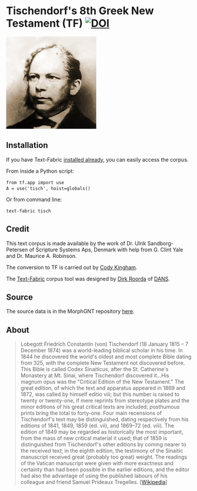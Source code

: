 # Tischendorf's 8th Greek New Testament (TF) [![DOI](https://zenodo.org/badge/194737871.svg)](https://zenodo.org/badge/latestdoi/194737871)


<a href="https://en.wikipedia.org/wiki/Constantin_von_Tischendorf"><img src="docs/tischendorf.png"></a>

## Installation

If you have Text-Fabric [installed already](https://annotation.github.io/text-fabric/About/Install/), you can easily access the corpus.

From inside a Python script:

```
from tf.app import use
A = use('tisch', hoist=globals()
```

Or from command line:

```
text-fabric tisch
```

## Credit
This text corpus is made available by the work of Dr. Ulrik Sandborg-Petersen of Scripture Systems Aps, Denmark with help from G. Clint Yale and Dr. Maurice A. Robinson.

The conversion to TF is carried out by [Cody Kingham](http://www.codykingham.com).

The [Text-Fabric](https://annotation.github.io/text-fabric/) corpus tool was designed by [Dirk Roorda](https://github.com/dirkroorda) of [DANS](https://dans.knaw.nl/en).

## Source
The source data is in the MorphGNT repository [here](https://github.com/morphgnt/tischendorf-data/).

## About
> Lobegott Friedrich Constantin (von) Tischendorf (18 January 1815 – 7 December 1874) was a world-leading biblical scholar in his time. In 1844 he discovered the world's oldest and most complete Bible dating from 325, with the complete New Testament not discovered before. This Bible is called Codex Sinaiticus, after the St. Catherine's Monastery at Mt. Sinai, where Tischendorf discovered it...His magnum opus was the "Critical Edition of the New Testament." The great edition, of which the text and apparatus appeared in 1869 and 1872, was called by himself editio viii; but this number is raised to twenty or twenty-one, if mere reprints from stereotype plates and the minor editions of his great critical texts are included; posthumous prints bring the total to forty-one. Four main recensions of Tischendorf's text may be distinguished, dating respectively from his editions of 1841, 1849, 1859 (ed. vii), and 1869–72 (ed. viii). The edition of 1849 may be regarded as historically the most important, from the mass of new critical material it used; that of 1859 is distinguished from Tischendorf's other editions by coming nearer to the received text; in the eighth edition, the testimony of the Sinaitic manuscript received great (probably too great) weight. The readings of the Vatican manuscript were given with more exactness and certainty than had been possible in the earlier editions, and the editor had also the advantage of using the published labours of his colleague and friend Samuel Prideaux Tregelles. [[Wikipedia](https://en.wikipedia.org/wiki/Constantin_von_Tischendorf)]
